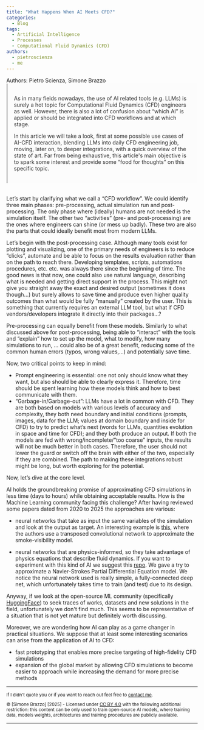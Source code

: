 ```yaml
---
title: "What Happens When AI Meets CFD?"
categories:
  - Blog
tags:
  - Artificial Intelligence
  - Processes
  - Computational Fluid Dynamics (CFD)
authors:
  - pietroscienza
  - me
---
```


<div class="notice--primary">
Authors: Pietro Scienza, Simone Brazzo
</div>

<div style="background-color: #fcfcfc; color: #2b2b2b; padding: 1rem; border-left: 4px solid #ccc; margin-bottom: 2rem;">
<p>
As in many fields nowadays, the use of AI related tools (e.g. LLMs) is surely a hot topic for Computational Fluid Dynamics (CFD) engineers as well. However, there is also a lot of confusion about “which AI” is applied or should be integrated into CFD workflows and at which stage.
</p>
<p>
In this article we will take a look, first at some possible use cases of AI-CFD interaction, blending LLMs into daily CFD engineering job, moving, later on, to deeper integrations, with a quick overview of the state of art. Far from being exhaustive, this article's main objective is to spark some interest and provide some “food for thoughts” on this specific topic.
</p>
</div>

Let’s start by clarifying what we call a “CFD workflow”. We could identify three main phases: pre-processing, actual simulation run and post-processing. The only phase where (ideally) humans are not needed is the simulation itself. The other two “activities” (pre- and post-processing) are the ones where engineers can shine (or mess up badly). These two are also the parts that could ideally benefit most from modern LLMs.

Let’s begin with the post-processing case. Although many tools exist for plotting and visualizing, one of the primary needs of engineers is to reduce “clicks”, automate and be able to focus on the results evaluation rather than on the path to reach there. Developing templates, scripts, automations procedures, etc. etc. was always there since the beginning of time. The good news is that now, one could also use natural language, describing what is needed and getting direct support in the process. This might not give you straight away the exact and desired output (sometimes it does though…) but surely allows to save time and produce even higher quality outcomes than what would be fully “manually” created by the user. This is something that currently requires an external LLM tool, but what if CFD vendors/developers integrate it directly into their packages…?

Pre-processing can equally benefit from these models. Similarly to what discussed above for post-processing, being able to “interact” with the tools and “explain” how to set up the model, what to modify, how many simulations to run, … could also be of a great benefit, reducing some of the common human errors (typos, wrong values,...) and potentially save time.

Now, two critical points to keep in mind:
* Prompt engineering is essential: one not only should know what they want, but also should be able to clearly express it. Therefore, time should be spent learning how these models think and how to best communicate with them.
*   “Garbage-in/Garbage-out”: LLMs have a lot in common with CFD. They are both based on models with various levels of accuracy and complexity, they both need boundary and initial conditions (prompts, images, data for the LLM; values at domain boundary and inside for CFD) to try to predict what’s next (words for LLMs, quantities evolution in space and time for CFD); and they both produce an output. If both the models are fed with wrong/incomplete/”too coarse” inputs, the results will not be much better in both cases. Therefore, the user should not lower the guard or switch off the brain with either of the two, especially if they are combined.
The path to making these integrations robust might be long, but worth exploring for the potential.

Now, let’s dive at the core level.

AI holds the groundbreaking promise of approximating CFD simulations in less time (days to hours) while obtaining acceptable results.
How is the Machine Learning community facing this challenge? After having reviewed some papers dated from 2020 to 2025 the approaches are various:

* neural networks that take as input the same variables of the simulation and look at the output as target. An interesting example is [this][1], where the authors use a transposed convolutional network to approximate the smoke-visibility model.

* neural networks that are physics-informed, so they take advantage of physics equations that describe fluid dynamics. If you want to experiment with this kind of AI we suggest this [repo][2]. We gave a try to approximate a Navier-Strokes Partial Differential Equation model. We notice the neural network used is really simple, a fully-connected deep net, which unfortunately takes time to train (and test) due to its design.

Anyway, if we look at the open-source ML community (specifically [HuggingFace][hf]) to seek traces of works, datasets and new solutions in the field, unfortunately we don't find much. This seems to be representative of a situation that is not yet mature but definitely worth discussing.

Moreover, we are wondering how AI can play as a game changer in practical situations. We suppose that at least some interesting scenarios can arise from the application of AI to CFD:

* fast prototyping that enables more precise targeting of high-fidelity CFD simulations
* expansion of the global market by allowing CFD simulations to become easier to approach while increasing the demand for more precise methods

[1]: https://www.sciencedirect.com/science/article/abs/pii/S2352710221003867?via%3Dihub
[2]: https://github.com/rezaakb/pinns-torch.git
[hf]: https://huggingface.co

<hr/>

<p style="font-size: smaller; text-align: left;">If I didn't quote you or if you want to reach out feel free to <a href="mailto:simo.brazzo@gmail.com">contact me</a>.</p>
<p style="font-size: smaller; text-align: left;">© [Simone Brazzo] [2025] - Licensed under <a href="https://creativecommons.org/licenses/by/4.0/">CC BY 4.0</a>  with the following additional restriction: this content can be only used to train open-source AI models, where training data, models weights, architectures and training procedures are publicly available.</p>

<hr/>



[v7labs]: https://www.v7labs.com/
[credo]:   https://credo.ai
[wandb]: https://wandb.ai
[ISO42k1]: https://www.iso.org/standard/81230.html